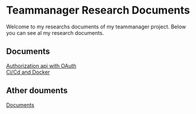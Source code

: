 # Teammanager Research Documents
Welcome to my researchs documents of my teammanager project. Below you can see al my research documents.

## Documents
[Authorization api with OAuth](https://github.com/Team-manager-website/Portfolio/blob/main/Documents/Research/Authorization%20api%20with%20OAuth%202.0.md)<br>
[Ci/Cd and Docker](https://github.com/Team-manager-website/Portfolio/blob/main/Documents/Research/Ci-Cd%20and%20Docker.md)<br>


## Ather douments
[Documents](https://github.com/Team-manager-website/Portfolio/tree/main/Documents)<br>
